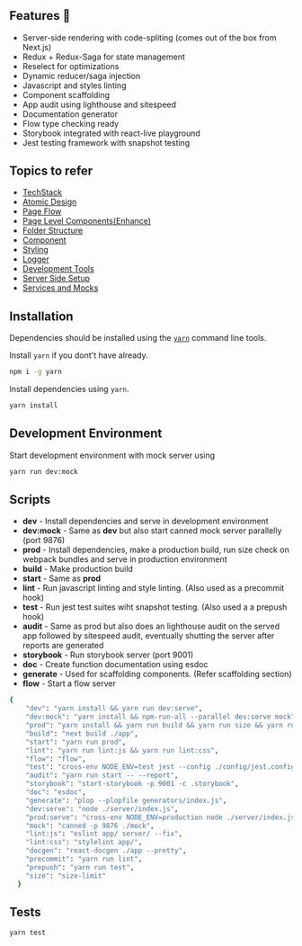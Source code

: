 # <Project Name>

## Features 🎉

- Server-side rendering with code-spliting (comes out of the box from Next.js)
- Redux + Redux-Saga for state management
- Reselect for optimizations
- Dynamic reducer/saga injection
- Javascript and styles linting
- Component scaffolding
- App audit using lighthouse and sitespeed
- Documentation generator
- Flow type checking ready
- Storybook integrated with react-live playground
- Jest testing framework with snapshot testing

## Topics to refer

- [TechStack](docs/TechStack.md)
- [Atomic Design](http://bradfrost.com/blog/post/atomic-web-design/)
- [Page Flow](docs/PageFlow.md)
- [Page Level Components(Enhance)](docs/PageLevelComponents_Enhance.md)
- [Folder Structure](docs/FolderStructure.md)
- [Component](docs/Component.md)
- [Styling](docs/Styling.md)
- [Logger](docs/Logger.md)
- [Development Tools](docs/DevelopmentTools.md)
- [Server Side Setup](docs/ServerSideSetup.md)
- [Services and Mocks](docs/ServicesMocks.md)

## Installation

Dependencies should be installed using the [`yarn`](https://yarnpkg.com/en/)
command line tools.

Install `yarn` if you dont't have already.

```sh
npm i -g yarn
```

Install dependencies using `yarn`.

```sh
yarn install
```

## Development Environment

Start development environment with mock server using

```sh
yarn run dev:mock
```

## Scripts

- **dev** - Install dependencies and serve in development environment
- **dev:mock** - Same as **dev** but also start canned mock server parallelly (port 9876)
- **prod** - Install dependencies, make a production build, run size check on webpack bundles and serve in production environment
- **build** - Make production build
- **start** - Same as **prod**
- **lint** - Run javascript linting and style linting. (Also used as a precommit hook)
- **test** - Run jest test suites wiht snapshot testing. (Also used a a prepush hook)
- **audit** - Same as prod but also does an lighthouse audit on the served app followed by sitespeed audit, eventually shutting the server after reports are generated
- **storybook** - Run storybook server (port 9001)
- **doc** - Create function documentation using esdoc
- **generate** - Used for scaffolding components. (Refer scaffolding section)
- **flow** - Start a flow server

```sh
{
    "dev": "yarn install && yarn run dev:serve",
    "dev:mock": "yarn install && npm-run-all --parallel dev:serve mock",
    "prod": "yarn install && yarn run build && yarn run size && yarn run prod:serve",
    "build": "next build ./app",
    "start": "yarn run prod",
    "lint": "yarn run lint:js && yarn run lint:css",
    "flow": "flow",
    "test": "cross-env NODE_ENV=test jest --config ./config/jest.config.js",
    "audit": "yarn run start -- --report",
    "storybook": "start-storybook -p 9001 -c .storybook",
    "doc": "esdoc",
    "generate": "plop --plopfile generators/index.js",
    "dev:serve": "node ./server/index.js",
    "prod:serve": "cross-env NODE_ENV=production node ./server/index.js",
    "mock": "canned -p 9876 ./mock",
    "lint:js": "eslint app/ server/ --fix",
    "lint:css": "stylelint app/",
    "docgen": "react-docgen ./app --pretty",
    "precommit": "yarn run lint",
    "prepush": "yarn run test",
    "size": "size-limit"
  }
```

## Tests

```sh
yarn test
```
